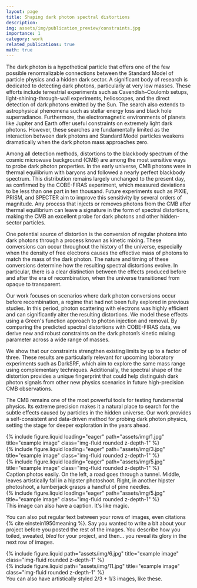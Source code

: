 ```yaml
---
layout: page
title: Shaping dark photon spectral distortions
description:
img: assets/img/publication_preview/constraints.jpg
importance: 1
category: work
related_publications: true
math: true
---
```



The dark photon is a hypothetical particle that offers one of the few possible renormalizable connections between the Standard Model of particle physics and a hidden dark sector. A significant body of research is dedicated to detecting dark photons, particularly at very low masses. These efforts include terrestrial experiments such as Cavendish–Coulomb setups, light-shining-through-wall experiments, helioscopes, and the direct detection of dark photons emitted by the Sun. The search also extends to astrophysical phenomena such as stellar energy loss and black hole superradiance. Furthermore, the electromagnetic environments of planets like Jupiter and Earth offer useful constraints on extremely light dark photons. However, these searches are fundamentally limited as the interaction between dark photons and Standard Model particles weakens dramatically when the dark photon mass approaches zero.

Among all detection methods, distortions to the blackbody spectrum of the cosmic microwave background (CMB) are among the most sensitive ways to probe dark photon properties. In the early universe, CMB photons were in thermal equilibrium with baryons and followed a nearly perfect blackbody spectrum. This distribution remains largely unchanged to the present day, as confirmed by the COBE-FIRAS experiment, which measured deviations to be less than one part in ten thousand. Future experiments such as PIXIE, PRISM, and SPECTER aim to improve this sensitivity by several orders of magnitude. Any process that injects or removes photons from the CMB after thermal equilibrium can leave a signature in the form of spectral distortions, making the CMB an excellent probe for dark photons and other hidden-sector particles.

One potential source of distortion is the conversion of regular photons into dark photons through a process known as kinetic mixing. These conversions can occur throughout the history of the universe, especially when the density of free electrons causes the effective mass of photons to match the mass of the dark photon. The nature and timing of these conversions determine how the resulting spectral distortions evolve. In particular, there is a clear distinction between the effects produced before and after the era of recombination, when the universe transitioned from opaque to transparent.

Our work focuses on scenarios where dark photon conversions occur before recombination, a regime that had not been fully explored in previous studies. In this period, photon scattering with electrons was highly efficient and can significantly alter the resulting distortions. We model these effects using a Green's function approach to photon injection and removal. By comparing the predicted spectral distortions with COBE-FIRAS data, we derive new and robust constraints on the dark photon’s kinetic mixing parameter across a wide range of masses.

We show that our constraints strengthen existing limits by up to a factor of three. These results are particularly relevant for upcoming laboratory experiments such as DarkSRF, which aim to explore the same mass range using complementary techniques. Additionally, the spectral shape of the distortion provides a unique fingerprint that could help distinguish dark photon signals from other new physics scenarios in future high-precision CMB observations.

The CMB remains one of the most powerful tools for testing fundamental physics. Its extreme precision makes it a natural place to search for the subtle effects caused by particles in the hidden universe. Our work provides a self-consistent and data-driven method for probing dark photon physics, setting the stage for deeper exploration in the years ahead.




<div class="row">
    <div class="col-sm mt-3 mt-md-0">
        {% include figure.liquid loading="eager" path="assets/img/1.jpg" title="example image" class="img-fluid rounded z-depth-1" %}
    </div>
    <div class="col-sm mt-3 mt-md-0">
        {% include figure.liquid loading="eager" path="assets/img/3.jpg" title="example image" class="img-fluid rounded z-depth-1" %}
    </div>
    <div class="col-sm mt-3 mt-md-0">
        {% include figure.liquid loading="eager" path="assets/img/5.jpg" title="example image" class="img-fluid rounded z-depth-1" %}
    </div>
</div>
<div class="caption">
    Caption photos easily. On the left, a road goes through a tunnel. Middle, leaves artistically fall in a hipster photoshoot. Right, in another hipster photoshoot, a lumberjack grasps a handful of pine needles.
</div>
<div class="row">
    <div class="col-sm mt-3 mt-md-0">
        {% include figure.liquid loading="eager" path="assets/img/5.jpg" title="example image" class="img-fluid rounded z-depth-1" %}
    </div>
</div>
<div class="caption">
    This image can also have a caption. It's like magic.
</div>

You can also put regular text between your rows of images, even citations {% cite einstein1950meaning %}.
Say you wanted to write a bit about your project before you posted the rest of the images.
You describe how you toiled, sweated, _bled_ for your project, and then... you reveal its glory in the next row of images.

<div class="row justify-content-sm-center">
    <div class="col-sm-8 mt-3 mt-md-0">
        {% include figure.liquid path="assets/img/6.jpg" title="example image" class="img-fluid rounded z-depth-1" %}
    </div>
    <div class="col-sm-4 mt-3 mt-md-0">
        {% include figure.liquid path="assets/img/11.jpg" title="example image" class="img-fluid rounded z-depth-1" %}
    </div>
</div>
<div class="caption">
    You can also have artistically styled 2/3 + 1/3 images, like these.
</div>
